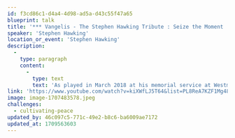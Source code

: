 ```yaml
---
id: f3cd86c1-d4a4-4d98-ad5a-d43c55f47a65
blueprint: talk
title: '*** Vangelis - The Stephen Hawking Tribute : Seize the Moment  (six-minute video)'
speaker: 'Stephen Hawking'
location_or_event: 'Stephen Hawking'
description:
  -
    type: paragraph
    content:
      -
        type: text
        text: 'As played in March 2018 at his memorial service at Westminster Abbey, in the garden, and simultaneously transmitted into space, here is Professor Stephen Hawking‘s recorded wish for each of us to become global citizens.'
link: 'https://www.youtube.com/watch?v=kiXWfLJ5T64&list=PL8ReA7KZF1Mg48CKRoh-UpHoIC0IdyzGa'
image: image-1707483578.jpeg
challenges:
  - cultivating-peace
updated_by: 46c097c5-771c-49e2-b8c6-ba6009ae7172
updated_at: 1709563603
---
```

